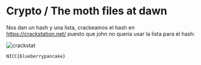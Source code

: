 # Crypto / The moth files at dawn

Nos dan un hash y una lista, crackeamos el hash en https://crackstation.net/ puesto que john no queria usar la lista para el hash:

![crackstat](https://github.com/user-attachments/assets/df5ea0f0-20e3-47e7-b821-f889f1b8d794)

`NICC{blueberrypancake}`
